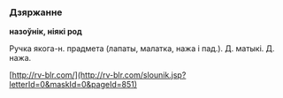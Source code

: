 ### Дзяржанне
**назоўнік, ніякі род**

Ручка якога-н. прадмета (лапаты, малатка, нажа і пад.). Д. матыкі. Д. нажа.

<a rel="author">[http://rv-blr.com/](http://rv-blr.com/slounik.jsp?letterId=0&maskId=0&pageId=851)</a>
